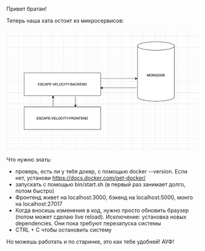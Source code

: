 Привет братан!

Теперь наша хата остоит из микросервисов:

![Архитектура](./architecture.png)


Что нужно знать:

- проверь, есть ли у тебя докер, с помощью docker --version. Если нет, установи https://docs.docker.com/get-docker/
- запускать с помощью bin/start.sh (в первый раз занимает долго, потом быстро)
- Фронтенд живет на localhost:3000, бэкенд на localhost:5000, монго на localhost:27017
- Когда вносишь изменения в код, нужно просто обновить браузер (потом может сделаю live reload). Исключение: установка
новых dependencies. Они пока требуют перезапуска системы
- CTRL + C чтобы остановить систему

Но можешь работать и по старинке, это как тебе удобней! АУФ!



